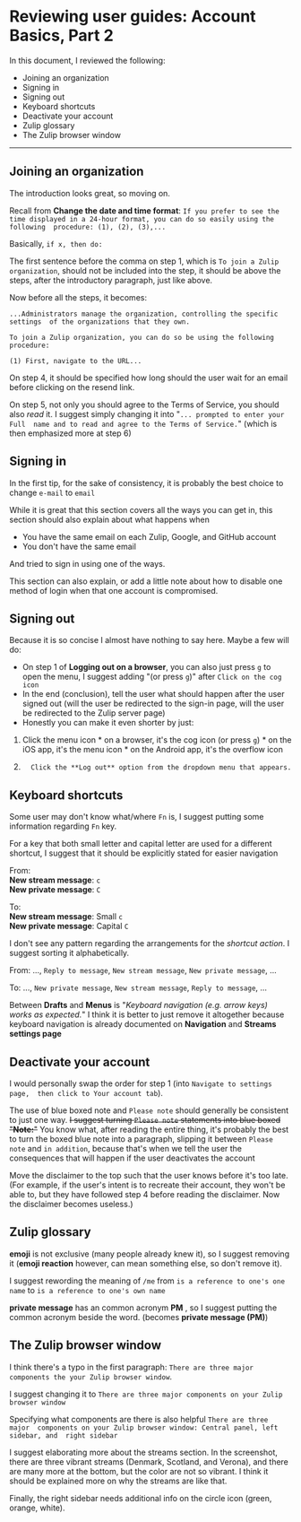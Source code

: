 Reviewing user guides: Account Basics, Part 2
=====

In this document, I reviewed the following:

* Joining an organization
* Signing in
* Signing out
* Keyboard shortcuts
* Deactivate your account
* Zulip glossary
* The Zulip browser window
-----

Joining an organization
-----

The introduction looks great, so moving on.


Recall from **Change the date and time format**: `If you prefer to see the 
time displayed in a 24-hour format, you can do so easily using the following 
procedure: (1), (2), (3),...`

Basically, `if x, then do:`

The first sentence before the comma on step 1, which is `To join a Zulip 
organization`, should not be included into the step, it should be above the 
steps, after the introductory paragraph, just like above.

Now before all the steps, it becomes:

`...Administrators manage the organization, controlling the specific settings 
of the organizations that they own.`

`To join a Zulip organization, you can do so be using the following procedure:`

`(1) First, navigate to the URL...`

On step 4, it should be specified how long should the user wait for an email 
before clicking on the resend link.

On step 5, not only you should agree to the Terms of Service, you should also 
*read* it. I suggest simply changing it into "`... prompted to enter your Full 
name and to read and agree to the Terms of Service.`" (which is then 
emphasized more at step 6)

Signing in
-----

In the first tip, for the sake of consistency, it is probably the best choice 
to change `e-mail` to `email`

While it is great that this section covers all the ways you can get in, this 
section should also explain about what happens when

* You have the same email on each Zulip, Google, and GitHub account
* You don't have the same email

And tried to sign in using one of the ways.

This section can also explain, or add a little note about how to disable one 
method of login when that one  account is compromised.

Signing out
-----

Because it is so concise I almost have nothing to say here. Maybe a few will 
do:

* On step 1 of **Logging out on a browser**, you can also just press `g` to 
open the menu, I suggest adding "(or press `g`)" after `Click on the cog icon`
* In the end (conclusion), tell the user what should happen after the user 
signed out (will the user be redirected to the sign-in page, will the user be 
redirected to the Zulip server page)
* Honestly you can make it even shorter by just:

1. Click the menu icon
        * on a browser, it's the cog icon (or press `g`)
        * on the iOS app, it's the menu icon
        * on the Android app, it's the overflow icon
2.       Click the **Log out** option from the dropdown menu that appears.

Keyboard shortcuts
-----

Some user may don't know what/where `Fn` is, I suggest putting some 
information regarding `Fn` key.

For a key that both small letter and capital letter are used for a different 
shortcut, I suggest that it should be explicitly stated for easier navigation

From:  
**New stream message**: `c`  
**New private message**: `C`

To:  
**New stream message**:  Small `c`  
**New private message**: Capital `C`

I don't see any pattern regarding the arrangements for the *shortcut action*. 
I suggest sorting it alphabetically.

From: ..., `Reply to message`, `New stream message`, `New private message`, ...

To: ..., `New private message`, `New stream message`, `Reply to message`, ...

Between **Drafts** and **Menus** is "*Keyboard navigation (e.g. arrow keys) 
works as expected.*" I think it is better to just remove it altogether because 
keyboard navigation is already documented on **Navigation** and **Streams 
settings page**

Deactivate your account
-----

I would personally swap the order for step 1 (into `Navigate to settings page, 
then click to Your account tab`).

The use of blue boxed note and `Please note` should generally be consistent to 
just one way. ~~I suggest turning `Please note` statements into blue boxed 
"**Note:**"~~ You know what, after reading the entire thing, it's probably the 
best to turn the boxed blue note into a paragraph, slipping it between `Please 
note` and `in addition`, because that's when we tell the user the consequences 
that will happen if the user deactivates the account

Move the disclaimer to the top such that the user knows before it's too late. 
(For example, if the user's intent is to recreate their account, they won't be 
able to, but they have followed step 4 before reading the disclaimer. Now the 
disclaimer becomes useless.)

Zulip glossary
-----

**emoji** is not exclusive (many people already knew it), so I suggest 
removing it (**emoji reaction** however, can mean something else, so don't 
remove it).

I suggest rewording the meaning of `/me` from `is a reference to one's one 
name` to `is a reference to one's own name`

**private message** has an common acronym **PM** , so I suggest putting the 
common acronym beside the word. (becomes **private message (PM)**)

The Zulip browser window
-----

I think there's a typo in the first paragraph: `There are three major 
components the your Zulip browser window`.

I suggest changing it to `There are three major components on your Zulip 
browser window`

Specifying what components are there is also helpful `There are three major 
components on your Zulip browser window: Central panel, left sidebar, and 
right sidebar`

I suggest elaborating more about the streams section. In the screenshot, there 
are three vibrant streams (Denmark, Scotland, and Verona), and there are many 
more at the bottom, but the color are not so vibrant. I think it should be 
explained  more on why the streams are like that.

Finally, the right sidebar needs additional info on the circle icon (green, 
orange, white).

